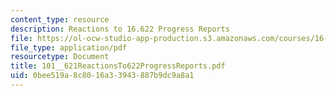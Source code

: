 ```yaml
---
content_type: resource
description: Reactions to 16.622 Progress Reports
file: https://ol-ocw-studio-app-production.s3.amazonaws.com/courses/16-621-experimental-projects-i-spring-2003/0bee519a8c8016a33943887b9dc9a8a1_101__621ReactionsTo622ProgressReports.pdf
file_type: application/pdf
resourcetype: Document
title: 101__621ReactionsTo622ProgressReports.pdf
uid: 0bee519a-8c80-16a3-3943-887b9dc9a8a1
---
```

